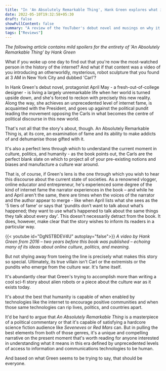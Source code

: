 ```yaml
---
title: "In 'An Absolutely Remarkable Thing', Hank Green explores what it means to be human in the internet age"
date: 2022-05-10T19:32:58+05:30
draft: false
showFullContent: false
summary: "A review of the YouTuber's debut novel and musings on why it's a must-read for anyone interested in the implications of technology on humanity."
tags: ["Reviews"]
---
```


_The following article contains mild spoilers for the entirety of 'An Absolutely Remarkable Thing' by Hank Green_

What if you woke up one day to find out that you're now the most-watched person in the history of the internet? And what if that content was a video of you introducing an otherworldly, mysterious, robot sculpture that you found at 3 AM in New York City and dubbed 'Carl'?

In Hank Green's debut novel, protagonist April May - a fresh-out-of-college designer - is living a largely unremarkable life when her world is turned upside down, and she's forced to reckon with precisely this new reality. Along the way, she achieves an unprecedented level of internet fame, is acquainted with the President, and goes up against the political pundit leading the movement opposing the Carls in what becomes the centre of political discourse in this new world.

That's not all that the story's about, though. An Absolutely Remarkable Thing is, at its core, an examination of fame and its ability to make addicts of and dehumanise those gifted with it.

It's also a perfect lens through which to understand the current moment in culture, politics, and humanity - as the book points out, the Carls are the perfect blank slate on which to project all of your pre-existing notions and biases and manufacture a culture war around.

That is, of course, if Green's lens is the one through which you wish to hear this discourse about the current state of societies. As a renowned vlogger, online educator and entrepreneur, he's experienced some degree of the kind of internet fame the narrator experiences in the book – and while he and April aren't the same, there are times when the voices of the narrator and the author appear to merge - like when April lists what she sees as the '5 tiers of fame' or says that 'pundits don’t want to talk about what’s happened; they want to use what’s happened to talk about the same things they talk about every day'. This doesn't necessarily detract from the book. It does, however, make clear that the story wishes to inform its readers in a particular way.

{{< youtube id="DgNSTBDEV4U" autoplay="false">}}
_A video by Hank Green from 2016 – two years before this book was published – echoing many of its ideas about online culture, politics, and meaning._

But not shying away from toeing the line is precisely what makes this story so special. Ultimately, its true villain isn't Carl or the extremists or the pundits who emerge from the culture war. It's fame itself.

It's abundantly clear that Green's trying to accomplish more than writing a cool sci-fi story about alien robots or a piece about the culture war as it exists today.

It's about the best that humanity is capable of when enabled by technologies like the internet to encourage positive communities and when those same technologies can rip lives, politics, and countries apart.

It'd be hard to argue that _An Absolutely Remarkable Thing_ is a masterpiece of a political commentary or that it's capable of satisfying a hardcore science fiction audience like _Seveneves_ or _Red Mars_ can. But in pulling the best elements from both of those genres, it's a unique and compelling narrative on the present moment that's worth reading for anyone interested in understanding what it means in this era defined by unprecedented levels of access to information and communications technologies to be human.

And based on what Green seems to be trying to say, that should be everyone.
